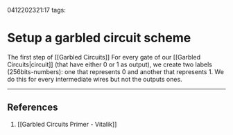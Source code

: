 0412202321:17
tags: 
# Setup a garbled circuit scheme

The first step of [[Garbled Circuits]] 
For every gate of our [[Garbled Circuits|circuit]] (that have either 0 or 1 as output), we create two labels (256bits-numbers): one that represents 0 and another that represents 1.
We do this for every intermediate wires but not the outputs ones. 

---
## References
1. [[Garbled Circuits Primer - Vitalik]]